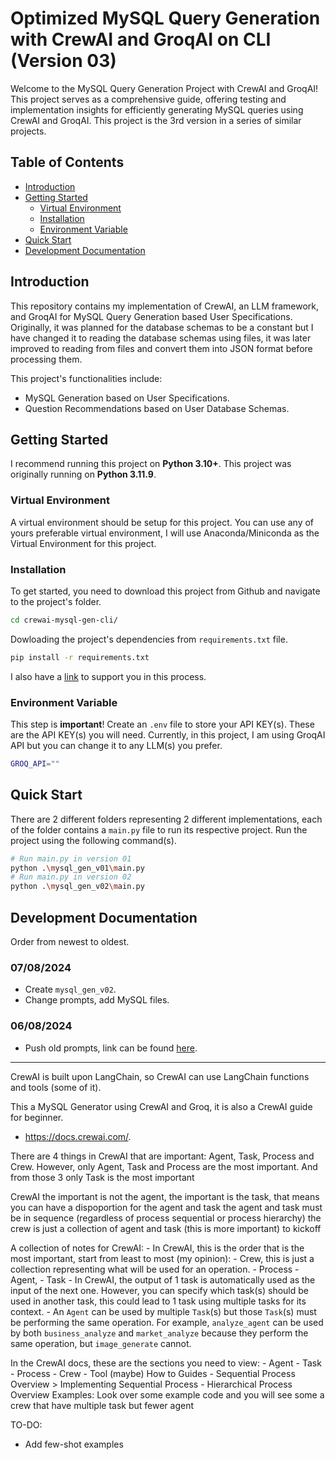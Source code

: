 # Optimized MySQL Query Generation with CrewAI and GroqAI on CLI (Version 03)

Welcome to the MySQL Query Generation Project with CrewAI and GroqAI! This project serves as a comprehensive guide, offering testing and implementation insights for efficiently generating MySQL queries using CrewAI and GroqAI. This project is the 3rd version in a series of similar projects.

## Table of Contents

- [Introduction](#introduction)
- [Getting Started](#getting-started)
  - [Virtual Environment](#Virtual-Environment)
  - [Installation](#installation)
  - [Environment Variable](#Environment-Variable)
- [Quick Start](#Quick-Start)
- [Development Documentation](#development-documentation)

## Introduction

This repository contains my implementation of CrewAI, an LLM framework, and GroqAI for MySQL Query Generation based User Specifications. Originally, it was planned for the database schemas to be a constant but I have changed it to reading the database schemas using files, it was later improved to reading from files and convert them into JSON format before processing them.

This project's functionalities include:

- MySQL Generation based on User Specifications.
- Question Recommendations based on User Database Schemas.

## Getting Started

I recommend running this project on **Python 3.10+**. This project was originally running on **Python 3.11.9**.

### Virtual Environment

A virtual environment should be setup for this project. You can use any of yours preferable virtual environment, I will use Anaconda/Miniconda as the Virtual Environment for this project.

### Installation

To get started, you need to download this project from Github and navigate to the project's folder.

```sh
cd crewai-mysql-gen-cli/
```

Dowloading the project's dependencies from `requirements.txt` file.

```sh
pip install -r requirements.txt
```

I also have a [link](https://chatgpt.com/share/757c50b4-f574-48d0-a04d-c955d100aeab) to support you in this process.

### Environment Variable

This step is **important**! Create an `.env` file to store your API KEY(s). These are the API KEY(s) you will need. Currently, in this project, I am using GroqAI API but you can change it to any LLM(s) you prefer.

```sh
GROQ_API=""
```

## Quick Start

There are 2 different folders representing 2 different implementations, each of the folder contains a `main.py` file to run its respective project. Run the project using the following command(s).

```sh
# Run main.py in version 01
python .\mysql_gen_v01\main.py
# Run main.py in version 02
python .\mysql_gen_v02\main.py
```

## Development Documentation

Order from newest to oldest.

### 07/08/2024

- Create `mysql_gen_v02`.
- Change prompts, add MySQL files.

### 06/08/2024

- Push old prompts, link can be found [here](https://github.com/TonyH0401/langchain-groq-mysql-query-gen-cli/tree/5cfaf064e1bd35802900da10ff3997c22b2af424).

---

CrewAI is built upon LangChain, so CrewAI can use LangChain functions and tools (some of it).

This a MySQL Generator using CrewAI and Groq, it is also a CrewAI guide for beginner.

- https://docs.crewai.com/.

There are 4 things in CrewAI that are important: Agent, Task, Process and Crew. However, only Agent, Task and Process are the most important.
And from those 3 only Task is the most important

CrewAI the important is not the agent, the important is the task, that means you can have a dispoportion for the agent and task
the agent and task must be in sequence (regardless of process sequential or process hierarchy)
the crew is just a collection of agent and task (this is more important) to kickoff

A collection of notes for CrewAI: - In CrewAI, this is the order that is the most important, start from least to most (my opinion): - Crew, this is just a collection representing what will be used for an operation. - Process - Agent, - Task - In CrewAI, the output of 1 task is automatically used as the input of the next one. However, you can specify which task(s)
should be used in another task, this could lead to 1 task using multiple tasks for its context. - An `Agent` can be used by multiple `Task`(s) but those `Task`(s) must be performing the same operation. For example,
`analyze_agent` can be used by both `business_analyze` and `market_analyze` because they perform the same operation, but
`image_generate` cannot.

In the CrewAI docs, these are the sections you need to view: - Agent - Task - Process - Crew - Tool (maybe)
How to Guides - Sequential Process Overview > Implementing Sequential Process - Hierarchical Process Overview
Examples: Look over some example code and you will see some a crew that have multiple task but fewer agent

TO-DO:

- Add few-shot examples
